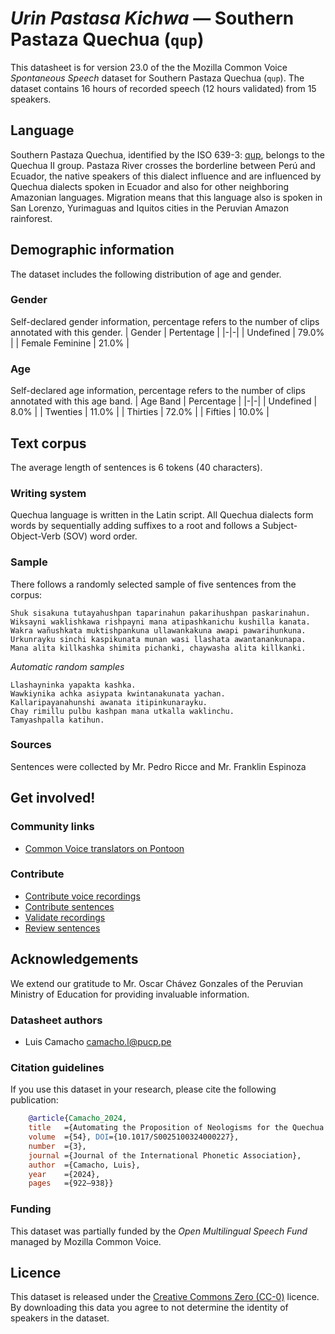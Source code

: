 # *Urin Pastasa Kichwa* &mdash; Southern Pastaza Quechua (`qup`)
This datasheet is for version 23.0 of the the Mozilla Common Voice *Spontaneous Speech* dataset 
for Southern Pastaza Quechua (`qup`). The dataset contains 16 hours of recorded
speech (12 hours validated) from 15 speakers.

## Language
Southern Pastaza Quechua, identified by the ISO 639-3: [qup](https://iso639-3.sil.org/code/qup), belongs to the Quechua II group. Pastaza River crosses the borderline between Perú and Ecuador, the native speakers of this dialect influence and are influenced by Quechua dialects spoken in Ecuador and also for other neighboring Amazonian languages. Migration means that this language also is spoken in San Lorenzo, Yurimaguas and Iquitos cities in the Peruvian Amazon rainforest.
<!-- {{LANGUAGE_DESCRIPTION}} -->
<!-- Provide a brief (1-2 paragraph) description of your language -->

## Demographic information
The dataset includes the following distribution of age and gender.
<!-- You can get a lot of the information in this section from https://analyzer.cv-toolbox.web.tr/browse -->

### Gender
Self-declared gender information, percentage refers to the number of clips annotated with this gender.
| Gender | Pertentage |
|-|-|
| Undefined | 79.0% |
| Female Feminine | 21.0% |
<!-- {{GENDER_TABLE}} -->
<!-- @ AUTOMATICALLY GENERATED @ -->
<!-- | Gender | Frequency |
|--------|-----------|
| male, masculine | ? |
| undeclared | ? |
| female, feminine | ? | -->

### Age
Self-declared age information, percentage refers to the number of clips annotated with this age band.
| Age Band | Percentage |
|-|-|
| Undefined | 8.0% |
| Twenties | 11.0% |
| Thirties | 72.0% |
| Fifties | 10.0% |
<!-- {{AGE_TABLE}} -->
<!-- @ AUTOMATICALLY GENERATED @ -->
<!-- | Age band | Frequency |
|----------|-----------|
| teens | ? |
| twenties | ? |
| thirties | ? |
| fourties | ? |
| fifties | ? |
   ...if other age ranges are present in your data, add rows... -->

## Text corpus
The average length of sentences is 6 tokens (40 characters).

### Writing system
Quechua language is written in the Latin script. All Quechua dialects form words by sequentially adding suffixes to a root and follows a Subject-Object-Verb (SOV) word order.
<!-- {{WRITING_SYSTEM_DESCRIPTION}} -->
<!-- @ OPTIONAL @ -->
<!-- A description of the writing system (or writing systems) used in the text corpus -->

### Sample
There follows a randomly selected sample of five sentences from the corpus:
```
Shuk sisakuna tutayahushpan taparinahun pakarihushpan paskarinahun.
Wiksayni waklishkawa rishpayni mana atipashkanichu kushilla kanata.
Wakra wañushkata muktishpankuna ullawankakuna awapi pawarihunkuna.
Urkunrayku sinchi kaspikunata munan wasi llashata awantanankunapa.
Mana alita killkashka shimita pichanki, chaywasha alita killkanki.
```

*Automatic random samples*

```
Llashayninka yapakta kashka.
Wawkiynika achka asiypata kwintanakunata yachan.
Kallaripayanahunshi awanata itipinkunarayku.
Chay rimillu pulbu kashpan mana utkalla waklinchu.
Tamyashpalla katihun.
```

### Sources
Sentences were collected by Mr. Pedro Ricce and Mr. Franklin Espinoza

## Get involved!

### Community links
* [Common Voice translators on Pontoon](https://pontoon.mozilla.org/qup/common-voice/contributors/)
<!-- {{COMMUNITY_LINKS_LIST}} -->
<!-- @ OPTIONAL @ -->
<!-- Links to community chats / fora -->

### Contribute
* [Contribute voice recordings](https://commonvoice.mozilla.org/qup/speak)
* [Contribute sentences](https://commonvoice.mozilla.org/qup/write)
* [Validate recordings](https://commonvoice.mozilla.org/qup/listen)
* [Review sentences](https://commonvoice.mozilla.org/qup/review)

## Acknowledgements
We extend our gratitude to Mr. Oscar Chávez Gonzales of the Peruvian Ministry of Education for providing invaluable information.

### Datasheet authors
* Luis Camacho <camacho.l@pucp.pe>
<!-- {{DATASHEET_AUTHORS_LIST}} -->
<!-- A list in the format of: Your Name <email@email.com> -->

### Citation guidelines
If you use this dataset in your research, please cite the following publication:

```bibtex
    @article{Camacho_2024, 
    title   ={Automating the Proposition of Neologisms for the Quechua Language},  
    volume  ={54}, DOI={10.1017/S0025100324000227}, 
    number  ={3}, 
    journal ={Journal of the International Phonetic Association}, 
    author  ={Camacho, Luis}, 
    year    ={2024}, 
    pages   ={922–938}} 
```
<!-- {{CITATION_DESCRIPTION}} -->
<!-- @ OPTIONAL @ -->
<!-- If you published a paper and would like people to cite it, you can include the BiBTeX here -->
<!-- Submitted to SIMBig 2025 (Needs confirmation). -->

### Funding
This dataset was partially funded by the *Open Multilingual Speech Fund* managed by Mozilla Common Voice.
<!-- {{FUNDING_DESCRIPTION}} -->
<!-- @ OPTIONAL @ -->
<!-- If you received any funding, you can include the acknowledgement here -->

## Licence
This dataset is released under the [Creative Commons Zero (CC-0)](https://creativecommons.org/public-domain/cc0/) licence. By downloading this data
you agree to not determine the identity of speakers in the dataset.